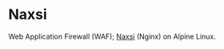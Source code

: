# Naxsi

Web Application Firewall (WAF); [Naxsi](https://github.com/nbs-system/naxsi/wiki) (Nginx) on Alpine Linux.
